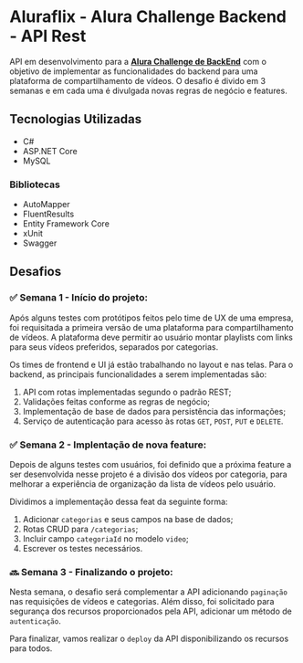 # Aluraflix - Alura Challenge Backend - API Rest
API em desenvolvimento para a **[Alura Challenge de BackEnd](https://www.alura.com.br/challenges/back-end)** com o objetivo de implementar as funcionalidades do backend para uma plataforma de compartilhamento de vídeos. O desafio é divido em 3 semanas e em cada uma é divulgada novas regras de negócio e features.

## Tecnologias Utilizadas
- C#
- ASP.NET Core
- MySQL

### Bibliotecas
- AutoMapper
- FluentResults
- Entity Framework Core
- xUnit
- Swagger

## Desafios
### :white_check_mark: Semana 1 - Início do projeto:

Após alguns testes com protótipos feitos pelo time de UX de uma empresa, foi requisitada a primeira versão de uma plataforma para compartilhamento de vídeos. A plataforma deve permitir ao usuário montar playlists com links para seus vídeos preferidos, separados por categorias.

Os times de frontend e UI já estão trabalhando no layout e nas telas. Para o backend, as principais funcionalidades a serem implementadas são:
1. API com rotas implementadas segundo o padrão REST;
2. Validações feitas conforme as regras de negócio;
3. Implementação de base de dados para persistência das informações;
4. Serviço de autenticação para acesso às rotas `GET`, `POST`, `PUT` e `DELETE`.

### :white_check_mark: Semana 2 - Implentação de nova feature:

Depois de alguns testes com usuários, foi definido que a próxima feature a ser desenvolvida nesse projeto é a divisão dos vídeos por categoria, para melhorar a experiência de organização da lista de vídeos pelo usuário.

Dividimos a implementação dessa feat da seguinte forma:
1. Adicionar `categorias` e seus campos na base de dados;
2. Rotas CRUD para `/categorias`;
3. Incluir campo `categoriaId` no modelo `video`; 
4. Escrever os testes necessários.

### :soon: Semana 3 - Finalizando o projeto:

Nesta semana, o desafio será complementar a API adicionando `paginação` nas requisições de vídeos e categorias. Além disso, foi solicitado para segurança dos recursos proporcionados pela API, adicionar um método de `autenticação`.

Para finalizar, vamos realizar o `deploy` da API disponibilizando os recursos para todos.
